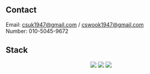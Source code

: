 ## Contact
Email: csuk1947@gmail.com / cswook1947@gmail.com<br>
Number: 010-5045-9672

## Stack
<p align="center">
<img src="https://img.shields.io/badge/Python-3776AB?style=flat-square&logo=Python&logoColor=white"/> 
<img src="https://img.shields.io/badge/Django-092E20?style=flat-square&logo=Django&logoColor=white"/>
<img src="https://img.shields.io/badge/Docker-2496ED?style=flat-square&logo=Docker&logoColor=white"/>
</p>
